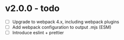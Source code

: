 # v2.0.0 - todo

- [ ] Upgrade to webpack 4.x, including webpack plugins
- [ ] Add webpack configuration to output .mjs (ESM)
- [ ] Introduce eslint + prettier
